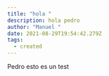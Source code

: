 ```yaml
---
title: "hola "
description: hola pedro
author: "Manuel "
date: 2021-08-29T19:54:42.279Z
tags:
  - created
---
```

Pedro esto es un test